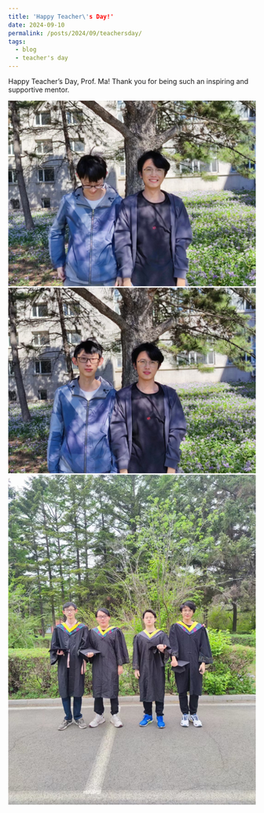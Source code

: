 ```yaml
---
title: 'Happy Teacher\'s Day!'
date: 2024-09-10
permalink: /posts/2024/09/teachersday/
tags:
  - blog
  - teacher's day
---
```


Happy Teacher’s Day, Prof. Ma! Thank you for being such an inspiring and supportive mentor.

![dogbro1](https://github.com/Jeffery22-Sjtu/jeffery22.github.io/blob/master/images/dogbro1.jpg?raw=true)
![dogbro3](https://github.com/Jeffery22-Sjtu/jeffery22.github.io/blob/master/images/dogbro3.jpg?raw=true)
![dogbro2](https://github.com/Jeffery22-Sjtu/jeffery22.github.io/blob/master/images/dogbro2.jpg?raw=true)
